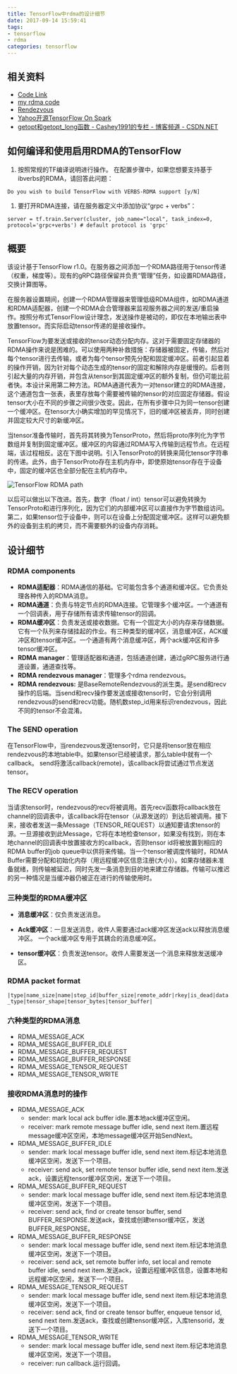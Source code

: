 ```yaml
---
title: TensorFlow中rdma的设计细节
date: 2017-09-14 15:59:41
tags: 
- tensorflow
- rdma
categories: tensorflow
---
```


## 相关资料

- [Code Link](https://github.com/tensorflow/tensorflow/tree/master/tensorflow/contrib/verbs)
- [my rdma code](https://github.com/liqiang311/rdma)
- [Rendezvous](http://www.cnblogs.com/yao62995/p/5773184.html)
- [Yahoo开源TensorFlow On Spark](http://www.datagold.com.cn/archives/7020.html)
- [getopt和getopt_long函数 - Cashey1991的专栏 - 博客频道 - CSDN.NET](http://blog.csdn.net/cashey1991/article/details/7942809)
<!-- more -->

## 如何编译和使用启用RDMA的TensorFlow

1. 按照常规的TF编译说明进行操作。 在配置步骤中，如果您想要支持基于ibverbs的RDMA，请回答此问题：

`Do you wish to build TensorFlow with VERBS-RDMA support [y/N]`

1. 要打开RDMA连接，请在服务器定义中添加协议“grpc + verbs”：

`server = tf.train.Server(cluster, job_name="local", task_index=0, protocol='grpc+verbs') # default protocol is 'grpc'`

## 概要

该设计基于TensorFlow r1.0。在服务器之间添加一个RDMA路径用于tensor传递（权重，梯度等）。现有的gRPC路径保留并负责“管理”任务，如设置RDMA路径，交换计算图等。

在服务器设置期间，创建一个RDMA管理器来管理低级RDMA组件，如RDMA通道和RDMA适配器，创建一个RDMA会合管理器来监视服务器之间的发送/重启操作。按照分布式TensorFlow设计理念，发送操作是被动的，即仅在本地输出表中放置tensor。而实际启动tensor传递的是接收操作。

TensorFlow为要发送或接收的tensor动态分配内存。这对于需要固定存储器的RDMA操作来说是困难的。可以使用两种补救措施：存储器被固定，传输，然后对每个tensor进行去传输，或者为每个tensor预先分配和固定缓冲区。前者引起显着的操作开销，因为针对每个动态生成的tensor的固定和解除内存是缓慢的。后者则引起大量的内存开销，并包含从tensor到其固定缓冲区的额外复制，但仍可能比前者快。本设计采用第二种方法。RDMA通道代表为一对tensor建立的RDMA连接，这个通道包含一张表，表里存放每个需要被传输的tensor的对应固定存储器。假设tensor大小在不同的步骤之间很少改变。因此，在所有步骤中只为同一tensor创建一个缓冲区。在tensor大小确实增加的罕见情况下，旧的缓冲区被丢弃，同时创建并固定较大尺寸的新缓冲区。

当tensor准备传输时，首先将其转换为TensorProto，然后将proto序列化为字节数组并复制到固定缓冲区。缓冲区的内容通过RDMA写入传输到远程节点。在远程端，该过程相反。这在下图中说明。引入TensorProto的转换来简化tensor字符串的传递。此外，由于TensorProto存在主机内存中，即使原始tensor存在于设备中，固定的缓冲区也全部分配在主机内存中。

![TensorFlow RDMA path](https://github.com/tensorflow/tensorflow/blob/master/tensorflow/contrib/verbs/design_diagram.png?raw=true)

以后可以做出以下改进。首先，数字（float / int）tensor可以避免转换为TensorProto和进行序列化，因为它们的内部缓冲区可以直接作为字节数组访问。第二，如果tensor位于设备中，则可以在设备上分配固定缓冲区。这样可以避免额外的设备到主机的拷贝，而不需要额外的设备内存消耗。

## 设计细节

### RDMA components

* **RDMA适配器**：RDMA通信的基础。它可能包含多个通道和缓冲区。它负责处理各种传入的RDMA消息。
* **RDMA通道**：负责与特定节点的RDMA连接。它管理多个缓冲区。一个通道有一个回调表，用于存储所有请求传输tensor的回调。
* **RDMA缓冲区**：负责发送或接收数据。它有一个固定大小的内存来存储数据。它有一个队列来存储挂起的作业。有三种类型的缓冲区，消息缓冲区，ACK缓冲区和tensor缓冲区。一个通道有两个消息缓冲区，两个ack缓冲区和许多tensor缓冲区。
* **RDMA manager**：管理适配器和通道，包括通道创建，通过gRPC服务进行通道设置，通道查找等。
* **RDMA rendezvous manager**：管理多个rdma rendezvous。
* **RDMA rendezvous:** 是BaseRemoteRendezvous的派生类。是send和recv操作的后端。当send和recv操作要发送或接收tensor时，它会分别调用rendezvous的send和recv功能。随机数step_id用来标识rendezvous，因此不同的tensor不会混淆。

### The SEND operation

在TensorFlow中，当rendezvous发送tensor时，它只是将tensor放在相应rendezvous的本地table中。如果tensor已经被请求，那么table中就有一个callback。 send将激活callback(remote)，该callback将尝试通过节点发送tensor。

### The RECV operation

当请求tensor时，rendezvous的recv将被调用。首先recv函数将callback放在channel的回调表中，该callback将在tensor（从源发送的）到达后被调用。接下来，接收者发送一条Message（TENSOR_REQUEST）以通知要请求tensor的源。一旦源接收到此Message，它将在本地检查tensor，如果没有找到，则在本地channel的回调表中放置接收方的callback，否则tensor id将被放置到相应的RDMA buffer的job queue中以供将来传输。当一个tensor被调度传输时，RDMA Buffer需要分配和初始化内存（用远程缓冲区信息注册(大小)）。如果存储器未准备就绪，则传输被延迟，同时先发一条消息到目的地来建立存储器。传输可以推迟的另一种情况是当缓冲器仍被正在进行的传输使用时。

### 三种类型的RDMA缓冲区

* **消息缓冲区**：仅负责发送消息。

* **Ack缓冲区**：一旦发送消息，收件人需要通过ack缓冲区发送ack以释放消息缓冲区。 一个ack缓冲区专用于其耦合的消息缓冲区。

* **tensor缓冲区**：负责发送tensor。收件人需要发送一个消息来释放发送缓冲区。

### RDMA packet format

`|type|name_size|name|step_id|buffer_size|remote_addr|rkey|is_dead|data_type|tensor_shape|tensor_bytes|tensor_buffer|`

### 六种类型的RDMA消息

* RDMA_MESSAGE_ACK
* RDMA_MESSAGE_BUFFER_IDLE
* RDMA_MESSAGE_BUFFER_REQUEST
* RDMA_MESSAGE_BUFFER_RESPONSE
* RDMA_MESSAGE_TENSOR_REQUEST
* RDMA_MESSAGE_TENSOR_WRITE

### 接收RDMA消息时的操作

* RDMA_MESSAGE_ACK
  * sender: mark local ack buffer idle.置本地ack缓冲区空闲。
  * receiver: mark remote message buffer idle, send next item.置远程message缓冲区空闲，本地message缓冲区开始SendNext。
* RDMA_MESSAGE_BUFFER_IDLE
  * sender: mark local message buffer idle, send next item.标记本地消息缓冲区空闲，发送下一个项目。
  * receiver: send ack, set remote tensor buffer idle, send next item.发送ack，设置远程tensor缓冲区空闲，发送下一个项目。
* RDMA_MESSAGE_BUFFER_REQUEST
  * sender: mark local message buffer idle, send next item.标记本地消息缓冲区空闲，发送下一个项目。
  * receiver: send ack, find or create tensor buffer, send BUFFER_RESPONSE.发送ack，查找或创建tensor缓冲区，发送BUFFER_RESPONSE。
* RDMA_MESSAGE_BUFFER_RESPONSE
  * sender: mark local message buffer idle, send next item.标记本地消息缓冲区空闲，发送下一个项目。
  * receiver: send ack, set remote buffer info, set local and remote buffer idle, send next item.发送ack，设置远程缓冲区信息，设置本地和远程缓冲区空闲，发送下一个项目。
* RDMA_MESSAGE_TENSOR_REQUEST
  * sender: mark local message buffer idle, send next item.标记本地消息缓冲区空闲，发送下一个项目。
  * receiver: send ack, find or create tensor buffer, enqueue tensor id, send next item.发送ack，查找或创建tensor缓冲区，入库tensorid，发送下一个项目。
* RDMA_MESSAGE_TENSOR_WRITE
  * sender: mark local message buffer idle, send next item.标记本地消息缓冲区空闲，发送下一个项目。
  * receiver: run callback.运行回调。

